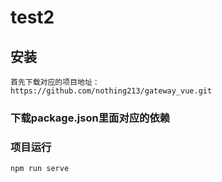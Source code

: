 # test2

## 安装
```
首先下载对应的项目地址：
https://github.com/nothing213/gateway_vue.git
```

### 下载package.json里面对应的依赖



### 项目运行
```
npm run serve
```

